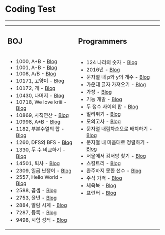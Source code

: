 <h1>Coding Test</h1>
<hr>

<table>
<tr>
	<td width="400"><h2>BOJ</h2></td>
	<td width="400"><h2>Programmers</h2></td>
</tr>

<tr>
	<td valign="top">
	<ul>
		<li>1000, A+B - <a href="https://blog.naver.com/handuelly/221726849914">Blog</a></li>
		<li>1001, A-B - <a href="https://blog.naver.com/handuelly/221726852670">Blog</a></li>
		<li>1008, A/B - <a href="https://blog.naver.com/handuelly/221726857765">Blog</a></li>
		<li>10171, 고양이 - <a href="https://blog.naver.com/handuelly/221726843072">Blog</a></li>
		<li>10172, 개 - <a href="https://blog.naver.com/handuelly/221726845702">Blog</a></li>
		<li>10430, 나머지 - <a href="https://blog.naver.com/handuelly/221726861667">Blog</a></li>
		<li>10718, We love kriii - <a href="https://blog.naver.com/handuelly/221726840594">Blog</a></li>
		<li>10869, 사칙연산 - <a href="https://blog.naver.com/handuelly/221726859797">Blog</a></li>
		<li>10998, A*B - <a href="https://blog.naver.com/handuelly/221726855708">Blog</a></li>
		<li>1182, 부분수열의 합 - <a href="https://blog.naver.com/handuelly/221682802078">Blog</a></li>
		<li>1260, DFS와 BFS - <a href="https://blog.naver.com/handuelly/221681992524">Blog</a></li>
		<li>1330, 두 수 비교하기 - <a href="https://blog.naver.com/handuelly/221726871953">Blog</a></li>
		<li>14501, 퇴사 - <a href="https://blog.naver.com/handuelly/221683313388">Blog</a></li>
		<li>2309, 일곱 난쟁이 - <a href="https://blog.naver.com/handuelly/221682684980">Blog</a></li>
		<li>2557, Hello World - <a href="https://blog.naver.com/handuelly/221726837156">Blog</a></li>
		<li>2588, 곱셈 - <a href="https://blog.naver.com/handuelly/221799034310">Blog</a></li>
		<li>2753, 윤년 - <a href="https://blog.naver.com/handuelly/221726881302">Blog</a></li>
		<li>2884, 알람 시계 - <a href="https://blog.naver.com/handuelly/221726884134">Blog</a></li>
		<li>7287, 등록 - <a href="https://blog.naver.com/handuelly/221726848229">Blog</a></li>
		<li>9498, 시험 성적 - <a href="https://blog.naver.com/handuelly/221726879138">Blog</a></li>
	</ul>
	<vr>
	</td>
	<td valign="top">
	<ul>
		<li>124 나라의 숫자 - <a href="https://blog.naver.com/handuelly/221669234703">Blog</a></li>
		<li>2016년 - <a href="https://blog.naver.com/handuelly/221669218511">Blog</a></li>
		<li>문자열 내 p와 y의 개수 - <a href="https://blog.naver.com/handuelly/221673161724">Blog</a></li>
		<li>가운데 글자 가져오기 - <a href="https://blog.naver.com/handuelly/221671080366">Blog</a></li>
		<li>가장  - <a href="https://blog.naver.com/handuelly/221672825404">Blog</a></li>
		<li>기능 개발 - <a href="https://blog.naver.com/handuelly/221669147683">Blog</a></li>
		<li>두 정수 사이의 합 - <a href="https://blog.naver.com/handuelly/221671096291">Blog</a></li>
		<li>멀리뛰기 - <a href="https://blog.naver.com/handuelly/221671126133">Blog</a></li>
		<li>모의고사 - <a href="https://blog.naver.com/handuelly/221672895561">Blog</a></li>
		<li>문자열 내림차순으로 배치하기 - <a href="https://blog.naver.com/handuelly/221673677581">Blog</a></li>
		<li>문자열 내 마음대로 정렬하기 - <a href="https://blog.naver.com/handuelly/221673632168">Blog</a></li>
		<li>서울에서 김서방 찾기 - <a href="https://blog.naver.com/handuelly/221671087461">Blog</a></li>
		<li>스킬트리 - <a href="https://blog.naver.com/handuelly/221669207797">Blog</a></li>
		<li>완주하지 못한 선수 - <a href="https://blog.naver.com/handuelly/221669277268">Blog</a></li>
		<li>주식 가격 - <a href="https://blog.naver.com/handuelly/221673616261">Blog</a></li>
		<li>체육복 - <a href="https://blog.naver.com/handuelly/221673141537">Blog</a></li>
		<li>프린터 - <a href="https://blog.naver.com/handuelly/221669145207">Blog</a></li>
	</ul>
	</td>
</tr>
</table>
